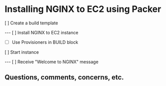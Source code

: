 # Installing NGINX to EC2 using Packer

[ ] Create a build template

--- [ ] Install NGINX to EC2 instance

   * [ ] Use Provisioners in BUILD block

[ ] Start instance

--- [ ] Receive "Welcome to NGINX" message

## Questions, comments, concerns, etc.
